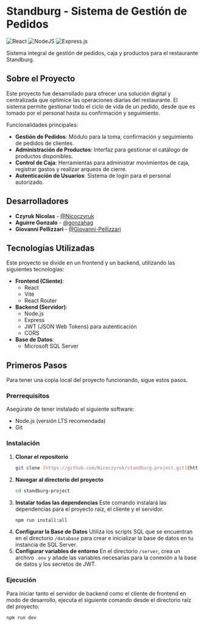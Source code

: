 # Standburg - Sistema de Gestión de Pedidos

![React](https://img.shields.io/badge/react-%2320232a.svg?style=for-the-badge&logo=react&logoColor=%2361DAFB)
![NodeJS](https://img.shields.io/badge/node.js-6DA55F?style=for-the-badge&logo=node.js&logoColor=white)
![Express.js](https://img.shields.io/badge/express.js-%23404d59.svg?style=for-the-badge&logo=express&logoColor=%2361DAFB)

Sistema integral de gestión de pedidos, caja y productos para el restaurante Standburg.

## Sobre el Proyecto

Este proyecto fue desarrollado para ofrecer una solución digital y centralizada que optimice las operaciones diarias del restaurante. El sistema permite gestionar todo el ciclo de vida de un pedido, desde que es tomado por el personal hasta su confirmación y seguimiento.

Funcionalidades principales:
* **Gestión de Pedidos**: Módulo para la toma, confirmación y seguimiento de pedidos de clientes.
* **Administración de Productos**: Interfaz para gestionar el catálogo de productos disponibles.
* **Control de Caja**: Herramientas para administrar movimientos de caja, registrar gastos y realizar arqueos de cierre.
* **Autenticación de Usuarios**: Sistema de login para el personal autorizado.

## Desarrolladores

* **Czyruk Nicolas** - [@Nicoczyruk](https://github.com/Nicoczyruk)
* **Aguirre Gonzalo** - [@gonzahag](https://github.com/gonzahag)
* **Giovanni Pellizzari** - [@Giovanni-Pellizzari](https://github.com/Giovanni-Pellizzari)

## Tecnologías Utilizadas

Este proyecto se divide en un frontend y un backend, utilizando las siguientes tecnologías:

* **Frontend (Cliente)**:
    * React
    * Vite
    * React Router
* **Backend (Servidor)**:
    * Node.js
    * Express
    * JWT (JSON Web Tokens) para autenticación
    * CORS
* **Base de Datos**:
    * Microsoft SQL Server

## Primeros Pasos

Para tener una copia local del proyecto funcionando, sigue estos pasos.

### Prerrequisitos

Asegúrate de tener instalado el siguiente software:
* Node.js (versión LTS recomendada)
* Git

### Instalación

1.  **Clonar el repositorio**
    ```sh
    git clone [https://github.com/Nicoczyruk/standburg-project.git](https://github.com/Nicoczyruk/standburg-project.git)
    ```
2.  **Navegar al directorio del proyecto**
    ```sh
    cd standburg-project
    ```
3.  **Instalar todas las dependencias**
    Este comando instalará las dependencias para el proyecto raíz, el cliente y el servidor.
    ```sh
    npm run install:all
    ```
4.  **Configurar la Base de Datos**
    Utiliza los scripts SQL que se encuentran en el directorio `/database` para crear e inicializar la base de datos en tu instancia de SQL Server.
5.  **Configurar variables de entorno**
    En el directorio `/server`, crea un archivo `.env` y añade las variables necesarias para la conexión a la base de datos y los secretos de JWT.

### Ejecución

Para iniciar tanto el servidor de backend como el cliente de frontend en modo de desarrollo, ejecuta el siguiente comando desde el directorio raíz del proyecto:

```sh
npm run dev
